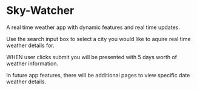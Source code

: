 # Sky-Watcher
A real time weather app with dynamic features and real time updates.

Use the search input box to select a city you would like to aquire real time weather details for.

WHEN user clicks submit you will be presented with 5 days worth of weather information.

In future app features, there will be additional pages to view specific date weather details.
